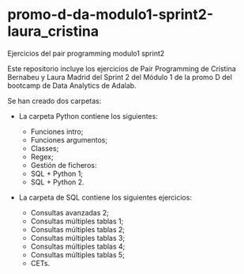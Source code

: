 # promo-d-da-modulo1-sprint2-laura_cristina
Ejercicios del pair programming modulo1 sprint2

Este repositorio incluye los ejercicios de Pair Programming de Cristina Bernabeu y Laura Madrid del Sprint 2 del Módulo 1 de la promo D del bootcamp de Data Analytics de Adalab.

Se han creado dos carpetas:

   - La carpeta Python contiene los siguientes:
      - Funciones intro;
      - Funciones argumentos;
      - Classes;
      - Regex;
      - Gestión de ficheros:
      - SQL + Python 1;
      - SQL + Python 2.
      
      
   - La carpeta de SQL contiene los siguientes ejercicios:
      - Consultas avanzadas 2;
      - Consultas múltiples tablas 1;
      - Consultas múltiples tablas 2; 
      - Consultas múltiples tablas 3;
      - Consultas múltiples tablas 4;
      - Consultas múltiples tablas 5;
      - CETs.



